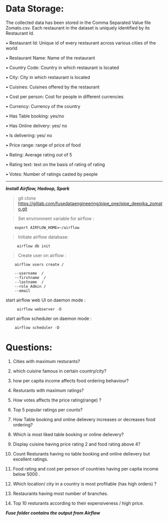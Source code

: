 # Data Storage:

The collected data has been stored in the Comma Separated Value file Zomato.csv. Each restaurant in the dataset is uniquely identified by its Restaurant Id.

• Restaurant Id: Unique id of every restaurant across various cities of the world

• Restaurant Name: Name of the restaurant

• Country Code: Country in which restaurant is located

• City: City in which restaurant is located

• Cuisines: Cuisines offered by the restaurant

• Cost per person: Cost for people in different currencies

• Currency: Currency of the country

• Has Table booking: yes/no

• Has Online delivery: yes/ no

• Is delivering: yes/ no

• Price range: range of price of food

• Rating: Average rating out of 5

• Rating text: text on the basis of rating of rating

• Votes: Number of ratings casted by people

---
***Install Airflow, Hadoop, Spark***

>git clone https://gitlab.com/fusedataengineering/pipe_one/pipe_deepika_zomato.git

>Set environment variable for airflow :

        export AIRFLOW_HOME=~/airflow

>Initiate airflow database:

         airflow db init

>Create user on airflow :

        airflow users create /
    
        --username  /
        --firstname  /
        --lastname  /
        --role Admin /
        --email 




start airflow web UI on daemon mode : 

         airflow webserver -D 

start airflow scheduler on daemon mode : 
        
        airflow scheduler -D 


# Questions:


1. Cities with maximum resturants?

2. which cuisine famous in certain country/city?

3. how per capita income affects food ordering behaviour?

4. Resturants with maximum ratings?

5. How votes affects the price rating(range) ?

6. Top 5 popular ratings per counts?

7. How Table booking and  online delievery increases or decreases food ordering?

8. Which is most liked table booking or online delievery?

9. Display cuisine having price rating 2 and food rating above 4?

10. Count Resturants having no table booking and online delievery  but excellent ratings.

11. Food rating and cost per person of countries having per capita income below 5000 .

12. Which location/ city in a country is most profitable (has high orders) ?

13. Restaurants having most number of branches.

14. Top 10 resturants according to their expensiveness / high price.



***Fuse folder contains the output from Airflow***
